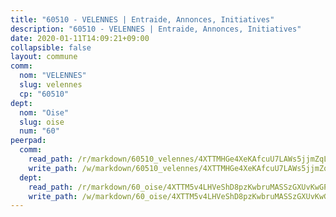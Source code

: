 ```yaml
---
title: "60510 - VELENNES | Entraide, Annonces, Initiatives"
description: "60510 - VELENNES | Entraide, Annonces, Initiatives"
date: 2020-01-11T14:09:21+09:00
collapsible: false
layout: commune
comm:
  nom: "VELENNES"
  slug: velennes
  cp: "60510"
dept:
  nom: "Oise"
  slug: oise
  num: "60"
peerpad:
  comm:
    read_path: /r/markdown/60510_velennes/4XTTMHGe4XeKAfcuU7LAWs5jjmZqLk6KoAmRberqhHBvRYfrM
    write_path: /w/markdown/60510_velennes/4XTTMHGe4XeKAfcuU7LAWs5jjmZqLk6KoAmRberqhHBvRYfrM-K3TgUbahgPaST8LKH2ypF7q3jaz8b7aaTkVGEnSxnHPQoAaKJDhyq3s3CXkUhUsbnPUwHcLoj4G6SoW7ZmSDyuCd6nZrVE7XeFZ4cFphk51UHDUR1o9viZisy942R7XSVU1tVB8q
  dept:
    read_path: /r/markdown/60_oise/4XTTM5v4LHVeShD8pzKwbruMASSzGXUvKwGPyPNR6Aq6aruGY
    write_path: /w/markdown/60_oise/4XTTM5v4LHVeShD8pzKwbruMASSzGXUvKwGPyPNR6Aq6aruGY-K3TgTfEPmBuMGxs3WizC7aafmuSUvuvwsE7nM986pS4fEczEhokrfL1mXNtU722XatpEcDhfhLf5xd24JkCKBD4DcQHeF5CYjEkAVzDN3PuQerZfYGZ5zy2XFcJNh2Z1pYjLoQTn
---
```


